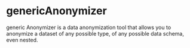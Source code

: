 # genericAnonymizer
generic Anonymizer is a data anonymization tool that allows you to anonymize a dataset of any possible type, of any possible data schema, even nested.
